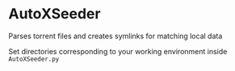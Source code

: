 # AutoXSeeder
Parses torrent files and creates symlinks for matching local data

Set directories corresponding to your working environment inside `AutoXSeeder.py`
